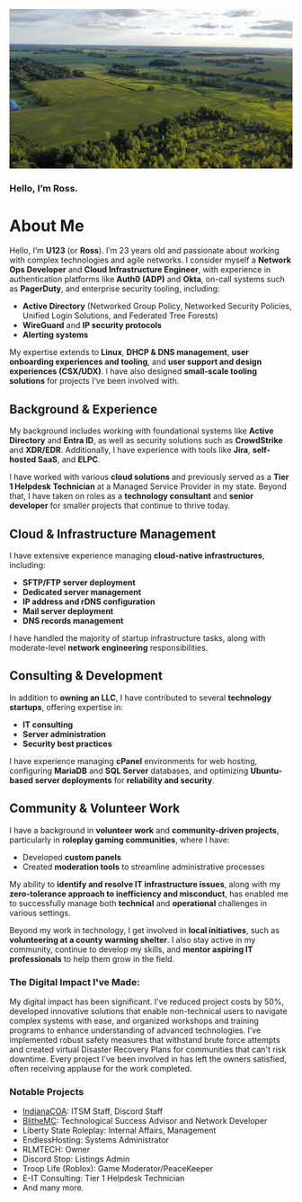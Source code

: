 ![Alt text](https://raw.githubusercontent.com/RossMdevs/RossMdevs/refs/heads/main/view.jpg)
### Hello, I’m Ross.

# About Me  

Hello, I’m **U123** (or **Ross**). I’m 23 years old and passionate about working with complex technologies and agile networks. I consider myself a **Network Ops Developer** and **Cloud Infrastructure Engineer**, with experience in authentication platforms like **Auth0 (ADP)** and **Okta**, on-call systems such as **PagerDuty**, and enterprise security tooling, including:  

- **Active Directory** (Networked Group Policy, Networked Security Policies, Unified Login Solutions, and Federated Tree Forests)  
- **WireGuard** and **IP security protocols**  
- **Alerting systems**  

My expertise extends to **Linux**, **DHCP & DNS management**, **user onboarding experiences and tooling**, and **user support and design experiences (CSX/UDX)**. I have also designed **small-scale tooling solutions** for projects I’ve been involved with.  

## Background & Experience  

My background includes working with foundational systems like **Active Directory** and **Entra ID**, as well as security solutions such as **CrowdStrike** and **XDR/EDR**. Additionally, I have experience with tools like **Jira**, **self-hosted SaaS**, and **ELPC**.  

I have worked with various **cloud solutions** and previously served as a **Tier 1 Helpdesk Technician** at a Managed Service Provider in my state. Beyond that, I have taken on roles as a **technology consultant** and **senior developer** for smaller projects that continue to thrive today.  

## Cloud & Infrastructure Management  

I have extensive experience managing **cloud-native infrastructures**, including:  

- **SFTP/FTP server deployment**  
- **Dedicated server management**  
- **IP address and rDNS configuration**  
- **Mail server deployment**  
- **DNS records management**  

I have handled the majority of startup infrastructure tasks, along with moderate-level **network engineering** responsibilities.  

## Consulting & Development  

In addition to **owning an LLC**, I have contributed to several **technology startups**, offering expertise in:  

- **IT consulting**  
- **Server administration**  
- **Security best practices**  

I have experience managing **cPanel** environments for web hosting, configuring **MariaDB** and **SQL Server** databases, and optimizing **Ubuntu-based server deployments** for **reliability and security**.  

## Community & Volunteer Work  

I have a background in **volunteer work** and **community-driven projects**, particularly in **roleplay gaming communities**, where I have:  

- Developed **custom panels**  
- Created **moderation tools** to streamline administrative processes  

My ability to **identify and resolve IT infrastructure issues**, along with my **zero-tolerance approach to inefficiency and misconduct**, has enabled me to successfully manage both **technical** and **operational** challenges in various settings.  

Beyond my work in technology, I get involved in **local initiatives**, such as **volunteering at a county warming shelter**. I also stay active in my community, continue to develop my skills, and **mentor aspiring IT professionals** to help them grow in the field.  

### The Digital Impact I've Made:
My digital impact has been significant. I’ve reduced project costs by 50%, developed innovative solutions that enable non-technical users to navigate complex systems with ease, and organized workshops and training programs to enhance understanding of advanced technologies. I’ve implemented robust safety measures that withstand brute force attempts and created virtual Disaster Recovery Plans for communities that can't risk downtime. Every project I’ve been involved in has left the owners satisfied, often receiving applause for the work completed. 


### Notable Projects
- [IndianaCOA](https://indianacoa.com): ITSM Staff, Discord Staff
- [BlitheMC](https://blithemc.co): Technological Success Advisor and Network Developer
- Liberty State Roleplay: Internal Affairs, Management
- EndlessHosting: Systems Administrator
- RLMTECH: Owner
- Discord Stop: Listings Admin
- Troop Life (Roblox): Game Moderator/PeaceKeeper
- E-IT Consulting: Tier 1 Helpdesk Technician
- And many more.

